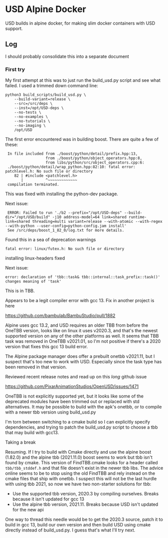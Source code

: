 # USD Alpine Docker

USD builds in alpine docker, for making slim docker containers with USD support.

## Log

I should probably consolidate this into a separate document

### First try

My first attempt at this was to just run the build_usd.py script and see what
failed. I used a trimmed down command line:

```
python3 build_scripts/build_usd.py \
    --build-variant=release \
    --src=/src/deps \
    --inst=/opt/USD-deps \
    --no-tests \
    --no-examples \
    --no-tutorials \
    --no-imaging \
    /opt/USD
```

The first error encountered was in building boost. There are quite a few of these:

```
 In file included from ./boost/python/detail/prefix.hpp:13,
                  from ./boost/python/object_operators.hpp:8,
                  from libs/python/src/object_operators.cpp:6:
 ./boost/python/detail/wrap_python.hpp:82:10: fatal error: patchlevel.h: No such file or directory
    82 | #include <patchlevel.h>
       |          ^~~~~~~~~~~~~~
 compilation terminated.
```

This was fixed with installing the python-dev package.

Next issue: 

```
 ERROR: Failed to run './b2 --prefix="/opt/USD-deps" --build-dir="/opt/USD/build" -j10 address-model=64 link=shared runtime-link=shared threading=multi variant=release --with-atomic --with-regex --with-python --user-config=python-config.jam install'
 See /src/deps/boost_1_82_0/log.txt for more details.
```

Found this in a sea of deprecation warnings

```
fatal error: linux/futex.h: No such file or directory
```

installing linux-headers fixed

Next issue:

```
error: declaration of 'tbb::task& tbb::internal::task_prefix::task()' changes meaning of 'task'
```

This is in TBB.

Appears to be a legit compiler error with gcc 13. Fix in another project is here

https://github.com/bambulab/BambuStudio/pull/1882

Alpine uses gcc 13.2, and USD requires an older TBB from before the OneTBB version,
looks like on linux it uses v2020.3, and that's the newest supported version on any
of the other platforms as well. It seems that TBB task was removed in OneTBB v2021.01,
so I'm not positive if there's a 2020 version that fixes this gcc 13 build error.

The Alpine package manager does offer a prebuilt onetbb v2021.11, but I suspect that's
too new to work with USD. Especially since the task type has been removed in that 
version.

Reviewed recent release notes and read up on this _long_ github issue

https://github.com/PixarAnimationStudios/OpenUSD/issues/1471

OneTBB is not explicitly supported yet, but it looks like some of the deprecated
modules have been trimmed out or replaced with std alternatives. It may be possible
to build with the apk's onetbb, or to compile with a newer tbb version using build_usd.py

I'm torn between switching to a cmake build so I can explicitly specify dependencies,
and trying to patch the build_usd.py script to choose a tbb that may build with gcc13.

Taking a break

Resuming. If I try to build with Cmake directly and use the alpine boost (1.82.0) and
the alpine tbb (2021.11.0) boost seems to work but tbb isn't found by cmake. This version
of FindTBB.cmake looks for a header called `tbb/tbb_stddef.h` and that file doesn't exist
in the newer tbb libs. The advice online seems to be to stop using the old FindTBB and
rely instead on the cmake files that ship with onetbb. I suspect this will not be the
last hurdle with using tbb 2021, so now we have two non-starter solutions for tbb:

- Use the supported tbb version, 2020.3 by compiling ourselves. Breaks because it isn't updated for gcc 13
- Use the alpine tbb version, 2021.11. Breaks because USD isn't updated for the new api

One way to thread this needle would be to get the 2020.3 source, patch it to build in 
gcc 13, build our own version and then build USD using cmake directly instead of build_usd.py.
I guess that's what I'll try next.



